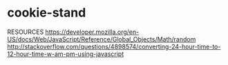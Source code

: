 # cookie-stand

RESOURCES
https://developer.mozilla.org/en-US/docs/Web/JavaScript/Reference/Global_Objects/Math/random
http://stackoverflow.com/questions/4898574/converting-24-hour-time-to-12-hour-time-w-am-pm-using-javascript
